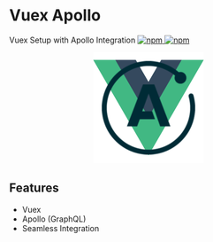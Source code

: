 # Vuex Apollo
Vuex Setup with Apollo Integration
[![npm](https://img.shields.io/npm/v/vuex-apollo.svg) ![npm](https://img.shields.io/npm/dm/vuex-apollo.svg)](https://www.npmjs.com/package/vuex-apollo)

<p align="center">
  <img width="200" height="200" src="./docs/assets/vuex-apollo.png">
</p>

## Features
- Vuex
- Apollo (GraphQL)
- Seamless Integration